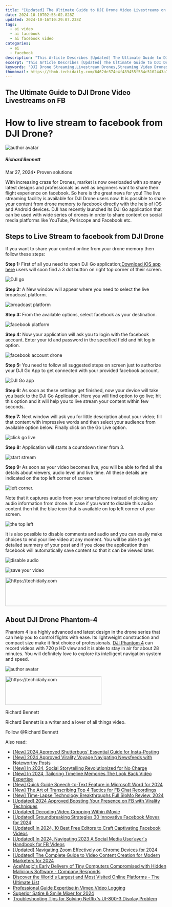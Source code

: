 ```yaml
---
title: "[Updated] The Ultimate Guide to DJI Drone Video Livestreams on FB"
date: 2024-10-10T02:55:02.828Z
updated: 2024-10-16T10:29:07.238Z
tags:
  - ai video
  - ai facebook
  - ai facebook video
categories:
  - ai
  - facebook
description: "This Article Describes [Updated] The Ultimate Guide to DJI Drone Video Livestreams on FB"
excerpt: "This Article Describes [Updated] The Ultimate Guide to DJI Drone Video Livestreams on FB"
keywords: "DJI Drone Streaming,Livestream Drones,Streaming Video Drones,Facebook Drone Videos,Drone Footage FB Live,DJI Video Broadcasts,Professional Drone Stream"
thumbnail: https://thmb.techidaily.com/6462de374e4f489455f584c5102443a7cb28c7609933729fa2bbdde0fb2df507.jpg
---
```


## The Ultimate Guide to DJI Drone Video Livestreams on FB

# How to live stream to facebook from DJI Drone?

![author avatar](https://images.wondershare.com/filmora/article-images/richard-bennett.jpg)

##### Richard Bennett

 Mar 27, 2024• Proven solutions

 With increasing craze for Drones, market is now overloaded with so many latest designs and professionals as well as beginners want to share their flight experience on facebook. So here is the great news for you! The live streaming facility is available for DJI Drone users now. It is possible to share your content from drone memory to facebook directly with the help of iOS and Android devices. DJI has recently launched its DJI Go application that can be used with wide series of drones in order to share content on social media platforms like YouTube, Periscope and Facebook etc.

## Steps to Live Stream to facebook from DJI Drone

 If you want to share your content online from your drone memory then follow these steps:

**Step 1:** First of all you need to open DJI Go application;[Download iOS app here](https://itunes.apple.com/cn/app/dji-pilot/id943780750?mt=8 ) users will soon find a 3 dot button on right top corner of their screen.

![DJI go ](https://images.wondershare.com/filmora/article-images/dji-go.jpg)

**Step 2:** A New window will appear where you need to select the live broadcast platform.

![broadcast platform ](https://images.wondershare.com/filmora/article-images/broadcast-platform.jpg)

**Step 3:** From the available options, select facebook as your destination.

![facebook platform ](https://images.wondershare.com/filmora/article-images/facebook-platform.jpg)

**Step 4:** Now your application will ask you to login with the facebook account. Enter your id and password in the specified field and hit log in option.

![facebook account drone ](https://images.wondershare.com/filmora/article-images/facebook-account-drone.jpg)

**Step 5:** You need to follow all suggested steps on screen just to authorize your DJI Go App to get connected with your provided facebook account.

![ DJI Go app](https://images.wondershare.com/filmora/article-images/dji-go-app.jpg)

**Step 6:** As soon as these settings get finished, now your device will take you back to the DJI Go Application. Here you will find option to go live; hit this option and it will help you to live stream your content within few seconds.

**Step 7:** Next window will ask you for little description about your video; fill that content with impressive words and then select your audience from available option below. Finally click on the Go Live option.

![click go live ](https://images.wondershare.com/filmora/article-images/click-go-live.jpg)

**Step 8:** Application will starts a countdown timer from 3.

![start stream ](https://images.wondershare.com/filmora/article-images/start-stream.jpg)

**Step 9:** As soon as your video becomes live, you will be able to find all the details about viewers, audio level and live time. All these details are indicated on the top left corner of screen.

![ left corner.](https://images.wondershare.com/filmora/article-images/left-corner.jpg)

 Note that it captures audio from your smartphone instead of picking any audio information from drone. In case if you want to disable this audio content then hit the blue icon that is available on top left corner of your screen.

![ the top left](https://images.wondershare.com/filmora/article-images/the-top-left.jpg)

 It is also possible to disable comments and audio and you can easily make choices to end your live video at any moment. You will be able to get detailed summery of your post and if you close the application then facebook will automatically save content so that it can be viewed later.

![disable audio ](https://images.wondershare.com/filmora/article-images/disable-audio.jpg)

![save your video ](https://images.wondershare.com/filmora/article-images/save-your-video.jpg)

<!-- affiliate ads begin -->
<a href="https://appsumo.8odi.net/c/5597632/2068416/7443" target="_top" id="2068416">
  <img src="//a.impactradius-go.com/display-ad/7443-2068416" border="0" alt="https://techidaily.com" width="728" height="90"/>
</a>
<img height="0" width="0" src="https://appsumo.8odi.net/i/5597632/2068416/7443" style="position:absolute;visibility:hidden;" border="0" />
<!-- affiliate ads end -->

## About DJI Drone Phantom-4

 Phantom 4 is a highly advanced and latest design in the drone series that can help you to control flights with ease. Its lightweight construction and compact size make it first choice of professionals. [DJI Phantom 4](https://www.dji.com/phantom-4 ) can record videos with 720 p HD view and it is able to stay in air for about 28 minutes. You will definitely love to explore its intelligent navigation system and speed.

![author avatar](https://images.wondershare.com/filmora/article-images/richard-bennett.jpg)

<!-- affiliate ads begin -->
<a href="https://aligracehair.sjv.io/c/5597632/1880972/19272" target="_top" id="1880972">
  <img src="//a.impactradius-go.com/display-ad/19272-1880972" border="0" alt="https://techidaily.com" width="300" height="90"/>
</a>
<img height="0" width="0" src="https://aligracehair.sjv.io/i/5597632/1880972/19272" style="position:absolute;visibility:hidden;" border="0" />
<!-- affiliate ads end -->

Richard Bennett

Richard Bennett is a writer and a lover of all things video.

Follow @Richard Bennett

<ins class="adsbygoogle"
      style="display:block"
      data-ad-client="ca-pub-7571918770474297"
      data-ad-slot="8358498916"
      data-ad-format="auto"
      data-full-width-responsive="true"></ins>

<span class="atpl-alsoreadstyle">Also read:</span>
<div><ul>
<li><a href="https://article-helps.techidaily.com/new-2024-approved-shutterbugs-essential-guide-for-insta-posting/"><u>[New] 2024 Approved Shutterbugs' Essential Guide for Insta-Posting</u></a></li>
<li><a href="https://facebook-clips.techidaily.com/new-2024-approved-virality-voyage-navigating-newsfeeds-with-noteworthy-posts/"><u>[New] 2024 Approved Virality Voyage Navigating Newsfeeds with Noteworthy Posts</u></a></li>
<li><a href="https://facebook-clips.techidaily.com/new-in-2024-social-storytelling-revolutionized-for-no-charge/"><u>[New] In 2024, Social Storytelling Revolutionized for No Charge</u></a></li>
<li><a href="https://facebook-clips.techidaily.com/new-in-2024-tailoring-timeline-memories-the-look-back-video-expertise/"><u>[New] In 2024, Tailoring Timeline Memories The Look Back Video Expertise</u></a></li>
<li><a href="https://fox-friendly.techidaily.com/new-quick-guide-speech-to-text-feature-in-microsoft-word-for-2024/"><u>[New] Quick Guide Speech-to-Text Feature in Microsoft Word for 2024</u></a></li>
<li><a href="https://facebook-clips.techidaily.com/new-the-art-of-transcribing-top-4-tactics-for-fb-chat-recordings/"><u>[New] The Art of Transcribing Top 4 Tactics for FB Chat Recordings</u></a></li>
<li><a href="https://some-guidance.techidaily.com/new-time-lapse-technology-breakthroughs-full-slomo-review-2024/"><u>[New] Time-Lapse Technology Breakthroughs Full SloMo Review, 2024</u></a></li>
<li><a href="https://facebook-clips.techidaily.com/updated-2024-approved-boosting-your-presence-on-fb-with-virality-techniques/"><u>[Updated] 2024 Approved Boosting Your Presence on FB with Virality Techniques</u></a></li>
<li><a href="https://fox-blue.techidaily.com/updated-decoding-video-cropping-within-imovie/"><u>[Updated] Decoding Video Cropping Within iMovie</u></a></li>
<li><a href="https://facebook-clips.techidaily.com/updated-groundbreaking-strategies-30-innovative-facebook-moves-for-2024/"><u>[Updated] Groundbreaking Strategies 30 Innovative Facebook Moves for 2024</u></a></li>
<li><a href="https://facebook-clips.techidaily.com/updated-in-2024-10-best-free-editors-to-craft-captivating-facebook-videos/"><u>[Updated] In 2024, 10 Best Free Editors to Craft Captivating Facebook Videos</u></a></li>
<li><a href="https://facebook-clips.techidaily.com/updated-in-2024-navigating-2023-a-social-media-userayers-handbook-for-fb-videos/"><u>[Updated] In 2024, Navigating 2023 A Social Media User’ayer's Handbook for FB Videos</u></a></li>
<li><a href="https://article-helps.techidaily.com/updated-navigating-zoom-effectively-on-chrome-devices-for-2024/"><u>[Updated] Navigating Zoom Effectively on Chrome Devices for 2024</u></a></li>
<li><a href="https://facebook-clips.techidaily.com/updated-the-complete-guide-to-video-content-creation-for-modern-marketers-for-2024/"><u>[Updated] The Complete Guide to Video Content Creation for Modern Marketers for 2024</u></a></li>
<li><a href="https://ai-topics.techidaily.com/acemagics-early-delivery-of-tiny-computers-compromised-with-hidden-malicious-software-company-responds/"><u>AceMagic's Early Delivery of Tiny Computers Compromised with Hidden Malicious Software - Company Responds</u></a></li>
<li><a href="https://tech-recovery.techidaily.com/discover-the-worlds-largest-and-most-visited-online-platforms-the-ultimate-list/"><u>Discover the World's Largest and Most Visited Online Platforms - The Ultimate List</u></a></li>
<li><a href="https://desktop-recording.techidaily.com/professional-guide-expertise-in-vimeo-video-logging/"><u>Professional Guide Expertise in Vimeo Video Logging</u></a></li>
<li><a href="https://fox-boxes.techidaily.com/superior-satire-and-smile-mixer-for-2024/"><u>Superior Satire & Smile Mixer for 2024</u></a></li>
<li><a href="https://tech-renaissance.techidaily.com/troubleshooting-tips-for-solving-netflixs-ui-800-3-display-problem/"><u>Troubleshooting Tips for Solving Netflix's UI-800-3 Display Problem</u></a></li>
</ul></div>


